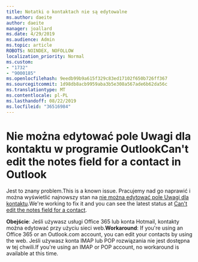 ```yaml
---
title: Notatki o kontaktach nie są edytowalne
ms.author: daeite
author: daeite
manager: joallard
ms.date: 4/29/2019
ms.audience: Admin
ms.topic: article
ROBOTS: NOINDEX, NOFOLLOW
localization_priority: Normal
ms.custom:
- "1732"
- "9000185"
ms.openlocfilehash: 9eedb99b9a615f329c83ed17102f650b726ff367
ms.sourcegitcommit: 1d98db8acb9959aba3b5e308a567ade6b62da56c
ms.translationtype: MT
ms.contentlocale: pl-PL
ms.lasthandoff: 08/22/2019
ms.locfileid: "36516984"
---
```

# <a name="cant-edit-the-notes-field-for-a-contact-in-outlook"></a><span data-ttu-id="c189d-102">Nie można edytować pole Uwagi dla kontaktu w programie Outlook</span><span class="sxs-lookup"><span data-stu-id="c189d-102">Can't edit the notes field for a contact in Outlook</span></span>

<span data-ttu-id="c189d-103">Jest to znany problem.</span><span class="sxs-lookup"><span data-stu-id="c189d-103">This is a known issue.</span></span> <span data-ttu-id="c189d-104">Pracujemy nad go naprawić i można wyświetlić najnowszy stan na [nie można edytować pole Uwagi dla kontaktu](https://support.office.com/article/fb8394ce-04ce-48b5-bae4-be46f77f10fe).</span><span class="sxs-lookup"><span data-stu-id="c189d-104">We're working to fix it and you can see the latest status at [Can't edit the notes field for a contact](https://support.office.com/article/fb8394ce-04ce-48b5-bae4-be46f77f10fe).</span></span>

<span data-ttu-id="c189d-105">**Obejście**: Jeśli używasz usługi Office 365 lub konta Hotmail, kontakty można edytować przy użyciu sieci web.</span><span class="sxs-lookup"><span data-stu-id="c189d-105">**Workaround**: If you're using an Office 365 or an Outlook.com account, you can edit your contacts by using the web.</span></span> <span data-ttu-id="c189d-106">Jeśli używasz konta IMAP lub POP rozwiązania nie jest dostępna w tej chwili.</span><span class="sxs-lookup"><span data-stu-id="c189d-106">If you're using an IMAP or POP account, no workaround is available at this time.</span></span>